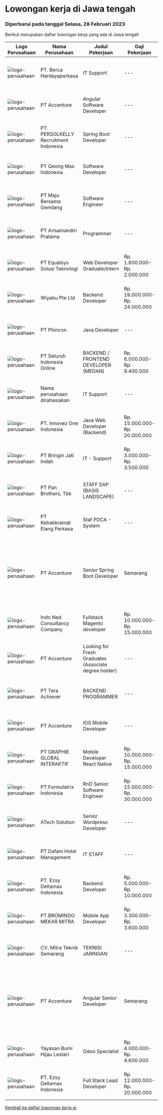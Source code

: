 
  # Lowongan kerja di Jawa tengah

  ### Diperbarui pada tanggal Selasa, 28 Februari 2023

  Berikut merupakan daftar lowongan kerja yang ada di Jawa tengah

  |Logo Perusahaan | Nama Perusahaan | Judul Pekerjaan | Gaji Pekerjaan | Lokasi | Deskripsi | Tanggal diunggah | Pranala |
  | -------------- | --------------- | --------------- | --------- | --------- | -------------- | ------- | ----------- |
  |![logo-perusahaan](https://image-service-cdn.seek.com.au/6a76252207cfed561e664c874d4631f4aefd8409/ee4dce1061f3f616224767ad58cb2fc751b8d2dc)|PT. Berca Hardayaperkasa|IT Support|---|Aceh|Responsibilities: Analyzing, troubleshooting, and installation to several areas including desktop hardware, operating systems (Windows 7/8/10),...|Senin, 27 Februari 2023|https://www.jobstreet.co.id/id/job/it-support-4240563?token=0~50bbbac8-1a9e-4a0a-8a5f-8c759bda846f&sectionRank=1&jobId=jobstreet-id-job-4240563|
|![logo-perusahaan](https://image-service-cdn.seek.com.au/1c2e28fa09a87d89b9dac6106fdc6fa435c484bb/ee4dce1061f3f616224767ad58cb2fc751b8d2dc)|PT Accenture|Angular Software Developer|---|Semarang|Responsibilities: Working as part of a team to design and implement enterprise level dynamic web applications such as media portals, content...|Minggu, 26 Februari 2023|https://www.jobstreet.co.id/id/job/angular-software-developer-4230160?token=0~50bbbac8-1a9e-4a0a-8a5f-8c759bda846f&sectionRank=2&jobId=jobstreet-id-job-4230160|
|![logo-perusahaan](https://image-service-cdn.seek.com.au/a778cc2d537d275f0abc3d64068f14c4c640057e/ee4dce1061f3f616224767ad58cb2fc751b8d2dc)|PT. PERSOLKELLY Recruitment Indonesia|Spring Boot Developer|---|Semarang|Job Description: Build, codes, tests, maintain high quality software Participates in Agile sprints and ceremonies; supports rapid iteration and...|Senin, 27 Februari 2023|https://www.jobstreet.co.id/id/job/spring-boot-developer-4240593?token=0~50bbbac8-1a9e-4a0a-8a5f-8c759bda846f&sectionRank=3&jobId=jobstreet-id-job-4240593|
|![logo-perusahaan](https://image-service-cdn.seek.com.au/6e73e647a958e85ea4597386f88277daf26867d5/ee4dce1061f3f616224767ad58cb2fc751b8d2dc)|PT Qeong Mas Indonesia|Software Developer|---|Jakarta Pusat|Kualifikasi Pekerjaan Familiar dengan algoritma Mampu bekerja baik dalam tim. Domisili Jakarta Ingin belajar. Minimal sudah menempuh Semester Lulusan...|Sabtu, 25 Februari 2023|https://www.jobstreet.co.id/id/job/software-developer-4227404?token=0~50bbbac8-1a9e-4a0a-8a5f-8c759bda846f&sectionRank=4&jobId=jobstreet-id-job-4227404|
|![logo-perusahaan](https://image-service-cdn.seek.com.au/c5cc250cdcaabdaa9c7164514026bef907d15fe8/ee4dce1061f3f616224767ad58cb2fc751b8d2dc)|PT Maju Bersama Gemilang|Software Engineer|---|Jawa Tengah|Job Description: Develop, testing and deploy internal software requirements and software and bug solution Responsible for the development of...|Minggu, 26 Februari 2023|https://www.jobstreet.co.id/id/job/software-engineer-4228861?token=0~50bbbac8-1a9e-4a0a-8a5f-8c759bda846f&sectionRank=5&jobId=jobstreet-id-job-4228861|
|![logo-perusahaan](https://image-service-cdn.seek.com.au/7a7741900a27f71f11819baa890363bebf50a072/ee4dce1061f3f616224767ad58cb2fc751b8d2dc)|PT Arisamandiri Pratama|Programmer|---|Jawa Tengah|SummaryThe programmer is generally responsible for the writers and testers of the code used to create software programs.ResponsibilityYou have an...|Jumat, 24 Februari 2023|https://www.jobstreet.co.id/id/job/programmer-4225306?token=0~50bbbac8-1a9e-4a0a-8a5f-8c759bda846f&sectionRank=6&jobId=jobstreet-id-job-4225306|
|![logo-perusahaan](https://image-service-cdn.seek.com.au/c1409eaf4b49b8bb5e19954b6a939af5d65f80f2/ee4dce1061f3f616224767ad58cb2fc751b8d2dc)|PT Equalsys Solusi Teknologi|Web Developer Graduate/Intern|Rp. 1.800.000-Rp. 2.000.000|Jawa Tengah|We're looking for graduate web developers to be part of our team. Work on exciting projects for our International customers and internal...|Kamis, 23 Februari 2023|https://www.jobstreet.co.id/id/job/web-developer-graduate-intern-4224050?token=0~50bbbac8-1a9e-4a0a-8a5f-8c759bda846f&sectionRank=7&jobId=jobstreet-id-job-4224050|
|![logo-perusahaan](https://image-service-cdn.seek.com.au/e13756199e756316cd8d6e825606ffddc7a55513/ee4dce1061f3f616224767ad58cb2fc751b8d2dc)|Wiyabu Pte Ltd|Backend Developer|Rp. 19.000.000-Rp. 24.000.000|Bali|Jonajo Consulting LLC is a software development firm located in the heart of Silicon Valley, California. We specialize in developing AI-powered mobile...|Kamis, 23 Februari 2023|https://www.jobstreet.co.id/id/job/backend-developer-10479124/origin/sg?token=0~50bbbac8-1a9e-4a0a-8a5f-8c759bda846f&sectionRank=8&jobId=jobstreet-sg-job-10479124|
|![logo-perusahaan](https://image-service-cdn.seek.com.au/dc2a5dfe85bc5e2992ec4e14ebbcee3c4b6fe0cd/ee4dce1061f3f616224767ad58cb2fc751b8d2dc)|PT Phincon|Java Developer|---|Jakarta Selatan|Requirements: Bachelor degree in Information Technology, Computer Science or relevant field Experience in Java programming and Angular At least...|Senin, 27 Februari 2023|https://www.jobstreet.co.id/id/job/java-developer-4240419?token=0~50bbbac8-1a9e-4a0a-8a5f-8c759bda846f&sectionRank=9&jobId=jobstreet-id-job-4240419|
|![logo-perusahaan](https://image-service-cdn.seek.com.au/c768f0670f8f8212da7de609b6af9d0b2e5134cc/ee4dce1061f3f616224767ad58cb2fc751b8d2dc)|PT Seluruh Indonesia Online|BACKEND / FRONTEND DEVELOPER (MEDAN)|Rp. 6.000.000-Rp. 9.400.000|Aceh|Memiliki pengalaman leadership sebagai Manager sebelumnya.Back End Engineer1. Memiliki pengalaman dalam membangun RESTful APIs2. Menguasai bahasa...|Kamis, 23 Februari 2023|https://www.jobstreet.co.id/id/job/backend-frontend-developer-medan-4237176?token=0~50bbbac8-1a9e-4a0a-8a5f-8c759bda846f&sectionRank=10&jobId=jobstreet-id-job-4237176|
|![logo-perusahaan](https://i.ibb.co/sqvTCh9/112815900-stock-vector-no-image-available-icon-flat-vector.webp)|Nama perusahaan dirahasiakan|IT Support|---|Jawa Timur|Usia maksimal 35 tahun Pendidikan minimal S1 segala jurusan Minimal memiliki 1 tahun pengalaman kerja di bidang yang sama  Mempunyai pengetahuan dan...|Senin, 20 Februari 2023|https://www.jobstreet.co.id/id/job/it-support-4231859?token=0~50bbbac8-1a9e-4a0a-8a5f-8c759bda846f&sectionRank=11&jobId=jobstreet-id-job-4231859|
|![logo-perusahaan](https://image-service-cdn.seek.com.au/b298687ae02f9798573838624580ad51c34fe2f1/ee4dce1061f3f616224767ad58cb2fc751b8d2dc)|PT. Innovez One Indonesia|Java Web Developer (Backend)|Rp. 15.000.000-Rp. 20.000.000|Jakarta Raya|We are looking for a dynamic and talented Java Full-Stack Developer with strong OOAD background to join our global team. You will work in a SCRUM team...|Sabtu, 25 Februari 2023|https://www.jobstreet.co.id/id/job/java-web-developer-backend-4220757?token=0~50bbbac8-1a9e-4a0a-8a5f-8c759bda846f&sectionRank=12&jobId=jobstreet-id-job-4220757|
|![logo-perusahaan](https://i.ibb.co/sqvTCh9/112815900-stock-vector-no-image-available-icon-flat-vector.webp)|PT Bringin Jati Indah|IT - Support|Rp. 3.000.000-Rp. 3.500.000|Jawa Tengah|Maintain and upgrade hardware and network infrastructure.  End-user Support day-to-day operations through efficient troubleshooting.  Maintained...|Selasa, 21 Februari 2023|https://www.jobstreet.co.id/id/job/it-support-4232817?token=0~50bbbac8-1a9e-4a0a-8a5f-8c759bda846f&sectionRank=13&jobId=jobstreet-id-job-4232817|
|![logo-perusahaan](https://image-service-cdn.seek.com.au/246ed43127dc50d6ad4ae2ecd45f339fcbb449d1/ee4dce1061f3f616224767ad58cb2fc751b8d2dc)|PT Pan Brothers, Tbk|STAFF SAP (BASIS LANDSCAPE)|---|Jawa Tengah|Kualifikasi :- Pendidikan S1 Tk Informatika/Sistem Informasi/Accounting/Tk Industri- Memiliki komunikasi dan kerjasama tim yang baik- Teliti dan...|Jumat, 24 Februari 2023|https://www.jobstreet.co.id/id/job/staff-sap-basis-landscape-4226736?token=0~50bbbac8-1a9e-4a0a-8a5f-8c759bda846f&sectionRank=14&jobId=jobstreet-id-job-4226736|
|![logo-perusahaan](https://image-service-cdn.seek.com.au/76bb90a43ecc3aec1172e4d81b64c730962abca3/ee4dce1061f3f616224767ad58cb2fc751b8d2dc)|PT Kebakkramat Elang Perkasa|Staf PDCA - System|---|Jawa Tengah|Kualifikasi : Usia 23-35 Tahun Pendidikan minimal S1 Jurusan Informatika/Teknik Informatika/Ilmu Komputer/Sistem Informasi/Jurusan lain yang terkait...|Rabu, 22 Februari 2023|https://www.jobstreet.co.id/id/job/staf-pdca-system-4221492?token=0~50bbbac8-1a9e-4a0a-8a5f-8c759bda846f&sectionRank=15&jobId=jobstreet-id-job-4221492|
|![logo-perusahaan](https://image-service-cdn.seek.com.au/1c2e28fa09a87d89b9dac6106fdc6fa435c484bb/ee4dce1061f3f616224767ad58cb2fc751b8d2dc)|PT Accenture|Senior Spring Boot Developer | Semarang|---|Semarang|Responsibilities: Designs, codes or configures, tests, debugs, deploys, documents and maintains web service applications using a variety of software...|Sabtu, 25 Februari 2023|https://www.jobstreet.co.id/id/job/senior-spring-boot-developer-%7C-semarang-4227806?token=0~50bbbac8-1a9e-4a0a-8a5f-8c759bda846f&sectionRank=16&jobId=jobstreet-id-job-4227806|
|![logo-perusahaan](https://image-service-cdn.seek.com.au/0a642188b6f444564b4e7d0e61cdd79a37cdf0fa/ee4dce1061f3f616224767ad58cb2fc751b8d2dc)|Indo Ned Consultancy Company|Fullstack Magento developer|Rp. 10.000.000-Rp. 15.000.000|Bali|Note: This job is not at IndoNed. You will be working for a Dutch company called U Digital (U B.V.) in Indonesia. U Digital is responsible for the...|Jumat, 24 Februari 2023|https://www.jobstreet.co.id/id/job/fullstack-magento-developer-4218830?token=0~50bbbac8-1a9e-4a0a-8a5f-8c759bda846f&sectionRank=17&jobId=jobstreet-id-job-4218830|
|![logo-perusahaan](https://image-service-cdn.seek.com.au/1c2e28fa09a87d89b9dac6106fdc6fa435c484bb/ee4dce1061f3f616224767ad58cb2fc751b8d2dc)|PT Accenture|Looking for Fresh Graduates (Associate degree holder)|---|Semarang|Program, design and maintain software applications Support analysis, and implementation of technology solutions based on client requirements Identify...|Kamis, 23 Februari 2023|https://www.jobstreet.co.id/id/job/looking-for-fresh-graduates-associate-degree-holder-4237456?token=0~50bbbac8-1a9e-4a0a-8a5f-8c759bda846f&sectionRank=18&jobId=jobstreet-id-job-4237456|
|![logo-perusahaan](https://image-service-cdn.seek.com.au/908853dd444a9b195e5a99b245b9822624c535be/ee4dce1061f3f616224767ad58cb2fc751b8d2dc)|PT Tera Achiever|BACKEND PROGRAMMER|---|Jawa Tengah|BACKEND PROGRAMMERDeskripsi Pekerjaan :•         Mengembangkan aplikasi back end atau front end Web / Mobile.•         Melakukan troubleshoot jika ada...|Rabu, 22 Februari 2023|https://www.jobstreet.co.id/id/job/backend-programmer-4234933?token=0~50bbbac8-1a9e-4a0a-8a5f-8c759bda846f&sectionRank=19&jobId=jobstreet-id-job-4234933|
|![logo-perusahaan](https://image-service-cdn.seek.com.au/1c2e28fa09a87d89b9dac6106fdc6fa435c484bb/ee4dce1061f3f616224767ad58cb2fc751b8d2dc)|PT Accenture|IOS Mobile Developer|---|Semarang|Responsibilities: Work with the business and gather requirements and specifications. Develop, build, test and maintain mobile applications. Brainstorm...|Minggu, 26 Februari 2023|https://www.jobstreet.co.id/id/job/ios-mobile-developer-4229652?token=0~50bbbac8-1a9e-4a0a-8a5f-8c759bda846f&sectionRank=20&jobId=jobstreet-id-job-4229652|
|![logo-perusahaan](https://image-service-cdn.seek.com.au/4cf2a680e40684f2c1e45f1d04725525a26ebc67/ee4dce1061f3f616224767ad58cb2fc751b8d2dc)|PT GRAPHIE GLOBAL INTERAKTIF|Mobile Developer React Native|Rp. 10.000.000-Rp. 15.000.000|Jakarta Raya|Kualifikasi : Diutamakan yang sudah berpengalaman dengan react native Android dan IOS minimal dua tahun Bersemangat belajar untuk technology baru...|Senin, 27 Februari 2023|https://www.jobstreet.co.id/id/job/mobile-developer-react-native-4240205?token=0~50bbbac8-1a9e-4a0a-8a5f-8c759bda846f&sectionRank=21&jobId=jobstreet-id-job-4240205|
|![logo-perusahaan](https://image-service-cdn.seek.com.au/e68aac730da390a16ce750d09b06eaca69364b55/ee4dce1061f3f616224767ad58cb2fc751b8d2dc)|PT Formulatrix Indonesia|RnD Senior Software Engineer|Rp. 15.000.000-Rp. 30.000.000|Bandung|Headquartered in Bedford, Massachusetts, Formulatrix is a fast-growing robotic automation equipment manufacturer and software solutions provider to...|Jumat, 24 Februari 2023|https://www.jobstreet.co.id/id/job/rnd-senior-software-engineer-4226168?token=0~50bbbac8-1a9e-4a0a-8a5f-8c759bda846f&sectionRank=22&jobId=jobstreet-id-job-4226168|
|![logo-perusahaan](https://image-service-cdn.seek.com.au/01cd86444ba33e86855e0cce80ed2ebf9dcff3e2/ee4dce1061f3f616224767ad58cb2fc751b8d2dc)|ATech Solution|Senior Wordpress Developer|---|Bali|Job Responsibilities:  Build custom WordPress solutions with strict design guidelines using PHP, HTML, SASS/CSS &amp; JavaScript Assist the...|Kamis, 23 Februari 2023|https://www.jobstreet.co.id/id/job/senior-wordpress-developer-4216231?token=0~50bbbac8-1a9e-4a0a-8a5f-8c759bda846f&sectionRank=23&jobId=jobstreet-id-job-4216231|
|![logo-perusahaan](https://i.ibb.co/sqvTCh9/112815900-stock-vector-no-image-available-icon-flat-vector.webp)|PT Dafam Hotel Management|IT STAFF|---|Jawa Tengah|Qualification Minimal D3/S1 Experience 4 years IT Course POWER PRO PMS Network know-how and competency is a must Experience in Unix/Linux Team work...|Selasa, 21 Februari 2023|https://www.jobstreet.co.id/id/job/it-staff-4234411?token=0~50bbbac8-1a9e-4a0a-8a5f-8c759bda846f&sectionRank=24&jobId=jobstreet-id-job-4234411|
|![logo-perusahaan](https://image-service-cdn.seek.com.au/45caf6af58b55a4f16c6a3d028d6af9298f8ea61/ee4dce1061f3f616224767ad58cb2fc751b8d2dc)|PT. Ezsy Deltamax Indonesia|Backend Developer|Rp. 5.000.000-Rp. 10.000.000|Semarang|Responsibilities Build scalable backend architecture and reusable code and libraries for future use Optimization of the application and its services...|Rabu, 22 Februari 2023|https://www.jobstreet.co.id/id/job/backend-developer-4235644?token=0~50bbbac8-1a9e-4a0a-8a5f-8c759bda846f&sectionRank=25&jobId=jobstreet-id-job-4235644|
|![logo-perusahaan](https://image-service-cdn.seek.com.au/745a3edbeea638833f47aa0c9a4f7583e9d244dc/ee4dce1061f3f616224767ad58cb2fc751b8d2dc)|PT.BROMINDO MEKAR MITRA|Mobile App Developer|Rp. 3.300.000-Rp. 3.600.000|Semarang|Kualifikasi : Pendidikan D3/S1 Teknik Informatika/Sistem Informasi/Desain Komunikasi Visual, terbuka untuk lulusan SMK Ilmu Komputer/Multimedia. Usia...|Kamis, 23 Februari 2023|https://www.jobstreet.co.id/id/job/mobile-app-developer-4236552?token=0~50bbbac8-1a9e-4a0a-8a5f-8c759bda846f&sectionRank=26&jobId=jobstreet-id-job-4236552|
|![logo-perusahaan](https://i.ibb.co/sqvTCh9/112815900-stock-vector-no-image-available-icon-flat-vector.webp)|CV. Mitra Teknik Semarang|TEKNISI JARINGAN|---|Semarang|Kualifikasi Pekerjaan Usia 18-27 tahun Minimal lulusan SMK Jurusan Teknik Listrik/Elektronika/Teknik Jaringan Bisa Mengoprasikan Komputer Bisa...|Rabu, 22 Februari 2023|https://www.jobstreet.co.id/id/job/teknisi-jaringan-4236075?token=0~50bbbac8-1a9e-4a0a-8a5f-8c759bda846f&sectionRank=27&jobId=jobstreet-id-job-4236075|
|![logo-perusahaan](https://image-service-cdn.seek.com.au/1c2e28fa09a87d89b9dac6106fdc6fa435c484bb/ee4dce1061f3f616224767ad58cb2fc751b8d2dc)|PT Accenture|Angular Senior Developer | Semarang|---|Semarang|Responsibilities may include: Responsible for the client side of the service. Implement a complete user interface in the form of a mobile, hybrid app...|Kamis, 23 Februari 2023|https://www.jobstreet.co.id/id/job/angular-senior-developer-%7C-semarang-4237122?token=0~50bbbac8-1a9e-4a0a-8a5f-8c759bda846f&sectionRank=28&jobId=jobstreet-id-job-4237122|
|![logo-perusahaan](https://image-service-cdn.seek.com.au/f6a80fac749c53e9f6544f4fef51c3ef1b5731f2/ee4dce1061f3f616224767ad58cb2fc751b8d2dc)|Yayasan Bumi Hijau Lestari|Odoo Specialist|Rp. 4.000.000-Rp. 4.600.000|Semarang|Odoo SpecialistRequirements: Bachelor from Computer Science/IT/Maths/Physics/Engineering Proven working experience in web development minimum 5 years....|Rabu, 22 Februari 2023|https://www.jobstreet.co.id/id/job/odoo-specialist-4214618?token=0~50bbbac8-1a9e-4a0a-8a5f-8c759bda846f&sectionRank=29&jobId=jobstreet-id-job-4214618|
|![logo-perusahaan](https://image-service-cdn.seek.com.au/af64f5b7c2f44b30f75301a8b511aa69729a1fb8/ee4dce1061f3f616224767ad58cb2fc751b8d2dc)|PT. Ezsy Deltamax Indonesia|Full Stack Lead Developer|Rp. 12.000.000-Rp. 20.000.000|Semarang|Responsibilities Plan and execute kanban tasks and sprints in a team Participate in daily stand ups and scrum meetings with the team Coordinate and...|Rabu, 22 Februari 2023|https://www.jobstreet.co.id/id/job/full-stack-lead-developer-4235383?token=0~50bbbac8-1a9e-4a0a-8a5f-8c759bda846f&sectionRank=30&jobId=jobstreet-id-job-4235383|


  [Kembali ke daftar lowongan kerja 🔙](../README.md#daftar-lowongan-kerja)
  